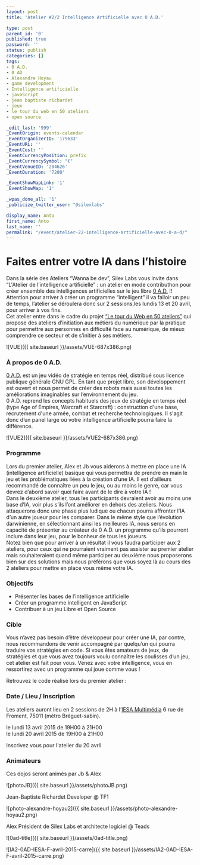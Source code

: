 ```yaml
---
layout: post
title: 'Atelier #2/2 Intelligence Artificielle avec 0 A.D.'

type: post
parent_id: '0'
published: true
password: ''
status: publish
categories: []
tags:
- 0 A.D.
- 0 AD
- Alexandre Hoyau
- game development
- Intelligence artificielle
- javaScript
- jean baptiste richardet
- jeux
- le tour du web en 50 ateliers
- open source

_edit_last: '999'
_EventOrigin: events-calendar
_EventOrganizerID: '179633'
_EventURL: ''
_EventCost: ''
_EventCurrencyPosition: prefix
_EventCurrencySymbol: "€"
_EventVenueID: '204626'
_EventDuration: '7200'

_EventShowMapLink: '1'
_EventShowMap: '1'

_wpas_done_all: '1'
_publicize_twitter_user: "@silexlabs"

display_name: Anto
first_name: Anto
last_name: ''
permalink: "/event/atelier-22-intelligence-artificielle-avec-0-a-d/"
---
```


Faites entrer votre IA dans l’histoire
======================================

Dans la série des Ateliers “Wanna be dev”, Silex Labs vous invite dans “L'Atelier de l’intelligence artificielle”
: un atelier en mode contributhon pour créer ensemble des intelligences artificielles sur le jeu libre [0 A.D.](http://play0ad.com/ "0 A.D.") !!  
Attention pour arriver à créer un programme “intelligent” il va falloir un peu de temps, l’atelier se déroulera donc sur 2 sessions,les lundis 13 et 20 avril, pour arriver à vos fins.  
Cet atelier entre dans le cadre du projet [“Le tour du Web en 50 ateliers”](https://www.silexlabs.org/le-tour-du-web-en-50-ateliers-2/ "LE TOUR DU WEB EN 50 ATELIERS") qui propose des ateliers d’initiation aux métiers du numérique par la pratique pour permettre aux personnes en difficulté face au numérique, de mieux comprendre ce secteur et de s’initier à ses métiers.

![VUE]({{ site.baseurl }}/assets/VUE-687x386.png)

### À propos de 0 A.D.

[0 A.D.](http://play0ad.com/ "0 A.D.") est un jeu vidéo de stratégie en temps réel, distribué sous licence publique générale GNU GPL. En tant que projet libre, son développement est ouvert et nous permet de créer des robots mais aussi toutes les améliorations imaginables sur l’environnement du jeu.  
0 A.D. reprend les concepts habituels des jeux de stratégie en temps réel (type Age of Empires, Warcraft et Starcraft)
: construction d'une base, recrutement d'une armée, combat et recherche technologiques. Il s'agit donc d’un panel large où votre intelligence artificielle pourra faire la différence.

![VUE2]({{ site.baseurl }}/assets/VUE2-687x386.png)

### Programme

Lors du premier atelier, Alex et Jb vous aiderons à mettre en place une IA (intelligence artificielle) basique qui vous permettra de prendre en main le jeu et les problématiques liées à la création d’une IA. Il est d’ailleurs recommandé de connaître un peu le jeu, ou au moins le genre, car vous devrez d’abord savoir quoi faire avant de le dire à votre IA !  
Dans le deuxième atelier, tous les participants devraient avoir au moins une base d’IA, voir plus s’ils l’ont améliorer en dehors des ateliers. Nous attaquerons donc une phase plus ludique ou chacun pourra affronter l’IA d’un autre joueur pour les comparer. Dans le même style que l’évolution darwinienne, en sélectionnant ainsi les meilleures IA, nous serons en capacité de présenter au créateur de 0 A.D. un programme qu’ils pourront inclure dans leur jeu, pour le bonheur de tous les joueurs.  
Notez bien que pour arriver à un résultat il vous faudra participer aux 2 ateliers, pour ceux qui ne pourraient vraiment pas assister au premier atelier mais souhaiteraient quand même participer au deuxième nous proposerons bien sur des solutions mais nous préférons que vous soyez là au cours des 2 ateliers pour mettre en place vous même votre IA.

### Objectifs

*   Présenter les bases de l’intelligence artificielle
*   Créer un programme intelligent en JavaScript
*   Contribuer à un jeu Libre et Open Source

### Cible

Vous n’avez pas besoin d’être développeur pour créer une IA, par contre, nous recommandons de venir accompagné par quelqu’un qui pourra traduire vos stratégies en code. Si vous êtes amateurs de jeux, de stratégies et que vous avez toujours voulu connaître les coulisses d’un jeu, cet atelier est fait pour vous. Venez avec votre intelligence, vous en ressortirez avec un programme qui joue comme vous !

Retrouvez le code réalisé lors du premier atelier
: 


### Date / Lieu / Inscription

Les ateliers auront lieu en 2 sessions de 2H à l’[IESA Multimédia](http://www.iesamultimedia.fr/ "IESA Multimédia") 6 rue de Froment, 75011 (métro Bréguet-sabin).

le lundi 13 avril 2015 de 19H00 à 21H00  
le lundi 20 avril 2015 de 19H00 à 21H00

Inscrivez vous pour l'atelier du 20 avril

### Animateurs

Ces dojos seront animés par Jb & Alex

![photoJB]({{ site.baseurl }}/assets/photoJB.png)

Jean-Baptiste Richardet Developer @ TF1

![photo-alexandre-hoyau2]({{ site.baseurl }}/assets/photo-alexandre-hoyau2.png)

Alex Président de Silex Labs et architecte logiciel @ Teads

![0ad-title]({{ site.baseurl }}/assets/0ad-title.png)

![IA2-0AD-IESA-F-avril-2015-carre]({{ site.baseurl }}/assets/IA2-0AD-IESA-F-avril-2015-carre.png)